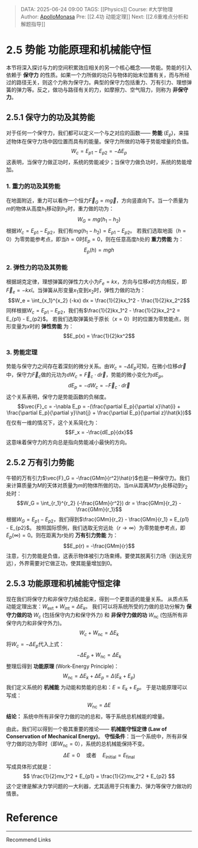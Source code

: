 > DATA: 2025-06-24 09:00
> TAGS: [[Physics]]
> Course: #大学物理
> Author: [ApolloMonasa](https://github.com/ApolloMonasa)
> Pre: [[2.4功 动能定理]]
> Next: [[2.6重难点分析和解题指导]]

# 2.5 势能 功能原理和机械能守恒
本节将深入探讨与力的空间积累效应相关的另一个核心概念——势能。势能的引入依赖于 **保守力** 的性质。如果一个力所做的功只与物体的始末位置有关，而与所经过的路径无关，则这个力称为保守力。典型的保守力包括重力、万有引力、理想弹簧的弹力等。反之，做功与路径有关的力，如摩擦力、空气阻力，则称为 **非保守力**。

## 2.5.1 保守力的功及其势能
对于任何一个保守力，我们都可以定义一个与之对应的函数—— **势能** ($E_p$)，来描述物体在保守力场中因位置而具有的能量。保守力所做的功等于势能增量的负值。
$$W_c = E_{p1} - E_{p2} = -\Delta E_p$$
这表明，当保守力做正功时，系统的势能减少；当保守力做负功时，系统的势能增加。

### 1. 重力的功及其势能
在地面附近，重力可以看作一个恒力$\vec{F}_G = m\vec{g}$，方向竖直向下。当一个质量为$m$的物体从高度$h_1$移动到$h_2$时，重力做的功为：
$$W_G = mg(h_1 - h_2)$$
根据$W_c = E_{p1} - E_{p2}$，我们有$mg(h_1 - h_2) = E_{p1} - E_{p2}$。
若我们选取地面（$h=0$）为零势能参考点，即当$h=0$时$E_p=0$，则在任意高度$h$处的 **重力势能** 为：
$$E_p(h) = mgh$$

### 2. 弹性力的功及其势能
根据胡克定律，理想弹簧的弹性力大小为$F_e = kx$，方向与位移$x$的方向相反，即$\vec{F}_e = -kx\hat{i}$。当弹簧从形变量$x_1$变到$x_2$时，弹性力做的功为：
$$W_e = \int_{x_1}^{x_2} (-kx) dx = \frac{1}{2}kx_1^2 - \frac{1}{2}kx_2^2$$
同样根据$W_c = E_{p1} - E_{p2}$，我们有$\frac{1}{2}kx_1^2 - \frac{1}{2}kx_2^2 = E_{p1} - E_{p2}$。
若我们选取弹簧处于原长（$x=0$）时的位置为零势能点，则形变量为$x$时的 **弹性势能** 为：
$$E_p(x) = \frac{1}{2}kx^2$$

### 3. 势能定理
势能与保守力之间存在着深刻的微分关系。由$W_c = -\Delta E_p$可知，在微小位移$d\vec{r}$中，保守力$\vec{F}_c$做的元功为$dW_c = \vec{F}_c \cdot d\vec{r}$，势能的微小变化为$dE_p$。
$$dE_p = -dW_c = -\vec{F}_c \cdot d\vec{r}$$
这个关系表明，保守力是势能函数的负梯度。
$$\vec{F}_c = -\nabla E_p = -(\frac{\partial E_p}{\partial x}\hat{i} + \frac{\partial E_p}{\partial y}\hat{j} + \frac{\partial E_p}{\partial z}\hat{k})$$
在仅有一维的情况下，这个关系简化为：
$$F_x = -\frac{dE_p}{dx}$$
这意味着保守力的方向总是指向势能减小最快的方向。

## 2.5.2 万有引力势能
牛顿的万有引力$\vec{F}_G = -\frac{GMm}{r^2}\hat{r}$也是一种保守力。我们来计算质量为$M$的天体对质量为$m$的物体所做的功，当$m$从距离$M$为$r_1$处移动到$r_2$处时：
$$W_G = \int_{r_1}^{r_2} (-\frac{GMm}{r^2}) dr = \frac{GMm}{r_2} - \frac{GMm}{r_1}$$
根据$W_G = E_{p1} - E_{p2}$，我们得到$\frac{GMm}{r_2} - \frac{GMm}{r_1} = E_{p1} - E_{p2}$。
按照国际惯例，我们选取无穷远处（$r \to \infty$）为零势能参考点，即$E_p(\infty) = 0$。则在距离为$r$处的 **万有引力势能** 为：
$$E_p(r) = -\frac{GMm}{r}$$
注意，引力势能是负值，这表示物体被引力场束缚。要使其脱离引力场（到达无穷远），外界需要对它做正功，使其能量增加到0。

## 2.5.3 功能原理和机械能守恒定律
现在我们将保守力和非保守力结合起来，得到一个更普适的能量关系。
从质点系动能定理出发：$W_{\text{ext}} + W_{\text{int}} = \Delta E_k$。
我们可以将系统所受的力做的总功分解为 **保守力做的功** $W_c$ (包括保守内力和保守外力) 和 **非保守力做的功** $W_{\text{nc}}$ (包括所有非保守内力和非保守外力)。
$$W_c + W_{\text{nc}} = \Delta E_k$$
将$W_c = -\Delta E_p$代入上式：
$$-\Delta E_p + W_{\text{nc}} = \Delta E_k$$
整理后得到 **功能原理** (Work-Energy Principle)：
$$W_{\text{nc}} = \Delta E_k + \Delta E_p = \Delta (E_k + E_p)$$
我们定义系统的 **机械能** 为动能和势能的总和：$E = E_k + E_p$。
于是功能原理可以写成：
$$W_{\text{nc}} = \Delta E$$
**结论：** 系统中所有非保守力做的功的总和，等于系统总机械能的增量。

由此，我们可以得到一个极其重要的推论—— **机械能守恒定律 (Law of Conservation of Mechanical Energy)**。
**守恒条件**：当一个系统中，所有非保守力做的功为零时（即$W_{\text{nc}} = 0$），系统的总机械能保持不变。
$$ \Delta E = 0 \quad \text{或者} \quad E_{\text{initial}} = E_{\text{final}} $$
写成具体形式就是：
$$ \frac{1}{2}mv_1^2 + E_{p1} = \frac{1}{2}mv_2^2 + E_{p2} $$
这个定律是解决力学问题的一大利器，尤其适用于只有重力、弹力等保守力做功的情景。

# Reference

---
Recommend Links